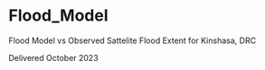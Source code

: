 # Flood_Model
Flood Model vs Observed Sattelite Flood Extent for Kinshasa, DRC

Delivered October 2023

